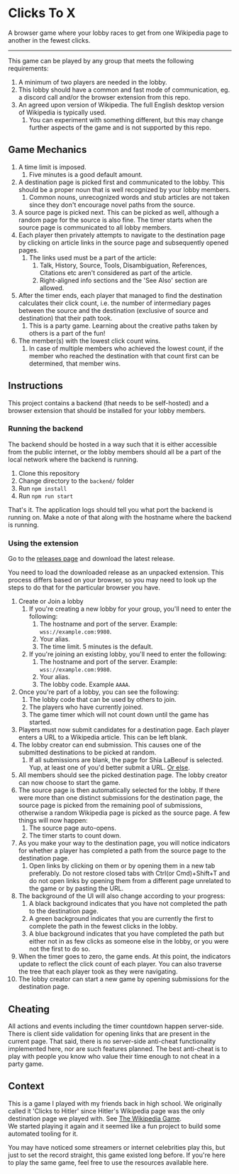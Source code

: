 # Clicks To X

A browser game where your lobby races to get from one Wikipedia page to another in the fewest clicks.

---

This game can be played by any group that meets the following requirements:

1. A minimum of two players are needed in the lobby.
2. This lobby should have a common and fast mode of communication, eg. a discord call and/or the browser extension from this repo.
3. An agreed upon version of Wikipedia. The full English desktop version of Wikipedia is typically used.
   1. You can experiment with something different, but this may change further aspects of the game and is not supported by this repo.

## Game Mechanics

1. A time limit is imposed.
   1. Five minutes is a good default amount.
2. A destination page is picked first and communicated to the lobby. This should be a proper noun that is well recognized by your lobby members.
   1. Common nouns, unrecognized words and stub articles are not taken since they don't encourage novel paths from the source.
3. A source page is picked next. This can be picked as well, although a random page for the source is also fine. The timer starts when the source page is communicated to all lobby members.
4. Each player then privately attempts to navigate to the destination page by clicking on article links in the source page and subsequently opened pages.
   1. The links used must be a part of the article:
      1. Talk, History, Source, Tools, Disambiguation, References, Citations etc aren't considered as part of the article.
      2. Right-aligned info sections and the 'See Also' section are allowed.
5. After the timer ends, each player that managed to find the destination calculates their click count, i.e. the number of intermediary pages between the source and the destination (exclusive of source and destination) that their path took.
   1. This is a party game. Learning about the creative paths taken by others is a part of the fun!
6. The member(s) with the lowest click count wins.
   1. In case of multiple members who achieved the lowest count, if the member who reached the destination with that count first can be determined, that member wins.

## Instructions

This project contains a backend (that needs to be self-hosted) and a browser extension that should be installed for your lobby members.

### Running the backend

The backend should be hosted in a way such that it is either accessible from the public internet, or the lobby members should all be a part of the local network where the backend is running.

1. Clone this repository
2. Change directory to the `backend/` folder
3. Run `npm install`
4. Run `npm run start`

That's it. The application logs should tell you what port the backend is running on. Make a note of that along with the hostname where the backend is running.

### Using the extension

Go to the [releases page](https://github.com/EnKrypt/ClicksToX/releases) and download the latest release.

You need to load the downloaded release as an unpacked extension. This process differs based on your browser, so you may need to look up the steps to do that for the particular browser you have.

1. Create or Join a lobby
   1. If you're creating a new lobby for your group, you'll need to enter the following:
      1. The hostname and port of the server. Example: `wss://example.com:9980`.
      2. Your alias.
      3. The time limit. 5 minutes is the default.
   2. If you're joining an existing lobby, you'll need to enter the following:
      1. The hostname and port of the server. Example: `wss://example.com:9980`.
      2. Your alias.
      3. The lobby code. Example `AAAA`.
2. Once you're part of a lobby, you can see the following:
   1. The lobby code that can be used by others to join.
   2. The players who have currently joined.
   3. The game timer which will not count down until the game has started.
3. Players must now submit candidates for a destination page. Each player enters a URL to a Wikipedia article. This can be left blank.
4. The lobby creator can end submission. This causes one of the submitted destinations to be picked at random.
   1. If all submissions are blank, the page for Shia LaBeouf is selected. Yup, at least one of you'd better submit a URL. [Or else](https://www.youtube.com/watch?v=o0u4M6vppCI).
5. All members should see the picked destination page. The lobby creator can now choose to start the game.
6. The source page is then automatically selected for the lobby. If there were more than one distinct submissions for the destination page, the source page is picked from the remaining pool of submissions, otherwise a random Wikipedia page is picked as the source page. A few things will now happen:
   1. The source page auto-opens.
   1. The timer starts to count down.
7. As you make your way to the destination page, you will notice indicators for whether a player has completed a path from the source page to the destination page.
   1. Open links by clicking on them or by opening them in a new tab preferably. Do not restore closed tabs with Ctrl(or Cmd)+Shift+T and do not open links by opening them from a different page unrelated to the game or by pasting the URL.
8. The background of the UI will also change according to your progress:
   1. A black background indicates that you have not completed the path to the destination page.
   2. A green background indicates that you are currently the first to complete the path in the fewest clicks in the lobby.
   3. A blue background indicates that you have completed the path but either not in as few clicks as someone else in the lobby, or you were not the first to do so.
9. When the timer goes to zero, the game ends. At this point, the indicators update to reflect the click count of each player. You can also traverse the tree that each player took as they were navigating.
10. The lobby creator can start a new game by opening submissions for the destination page.

## Cheating

All actions and events including the timer countdown happen server-side. There is client side validation for opening links that are present in the current page.
That said, there is no server-side anti-cheat functionality implemented here, nor are such features planned.
The best anti-cheat is to play with people you know who value their time enough to not cheat in a party game.

## Context

This is a game I played with my friends back in high school. We originally called it 'Clicks to Hitler' since Hitler's Wikipedia page was the only destination page we played with. See [The Wikipedia Game](https://en.wikipedia.org/wiki/Wikipedia:Wiki_Game#Variations). \
We started playing it again and it seemed like a fun project to build some automated tooling for it.

You may have noticed some streamers or internet celebrities play this, but just to set the record straight, this game existed long before. If you're here to play the same game, feel free to use the resources available here.
